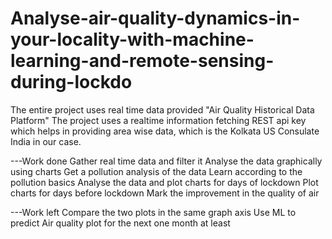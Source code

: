 # Analyse-air-quality-dynamics-in-your-locality-with-machine-learning-and-remote-sensing-during-lockdo
The entire project uses real time data provided "Air Quality Historical Data Platform" The project uses a realtime information fetching REST api key which helps in providing area wise data, which is the Kolkata US Consulate India in our case. 

---Work done 
Gather real time data and filter it 
Analyse the data graphically using charts 
Get a pollution analysis of the data Learn according to the pollution basics 
Analyse the data and plot charts for days of lockdown 
Plot charts for days before lockdown 
Mark the improvement in the quality of air

---Work left 
Compare the two plots in the same graph axis 
Use ML to predict Air quality plot for the next one month at least
